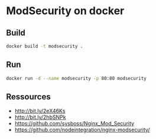 ModSecurity on docker
===

Build
---

```bash
docker build -t modsecurity .
```

Run
---

```bash
docker run -d --name modsecurity -p 80:80 modsecurity
```

Ressources
---

- http://bit.ly/2eX46Ks
- http://bit.ly/2hbSNPk
- https://github.com/sysboss/Nginx_Mod_Security
- https://github.com/nodeintegration/nginx-modsecurity/
